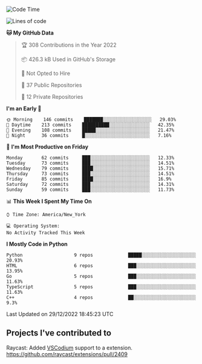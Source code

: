 <!--START_SECTION:waka-->
![Code Time](http://img.shields.io/badge/Code%20Time-232%20hrs%2026%20mins-blue)

![Lines of code](https://img.shields.io/badge/From%20Hello%20World%20I%27ve%20Written-3%20Million%20lines%20of%20code-blue)

**🐱 My GitHub Data** 

> 🏆 308 Contributions in the Year 2022
 > 
> 📦 426.3 kB Used in GitHub's Storage 
 > 
> 🚫 Not Opted to Hire
 > 
> 📜 37 Public Repositories 
 > 
> 🔑 12 Private Repositories  
 > 
**I'm an Early 🐤** 

```text
🌞 Morning    146 commits    ███████░░░░░░░░░░░░░░░░░░   29.03% 
🌆 Daytime    213 commits    ██████████░░░░░░░░░░░░░░░   42.35% 
🌃 Evening    108 commits    █████░░░░░░░░░░░░░░░░░░░░   21.47% 
🌙 Night      36 commits     █░░░░░░░░░░░░░░░░░░░░░░░░   7.16%

```
📅 **I'm Most Productive on Friday** 

```text
Monday       62 commits     ███░░░░░░░░░░░░░░░░░░░░░░   12.33% 
Tuesday      73 commits     ███░░░░░░░░░░░░░░░░░░░░░░   14.51% 
Wednesday    79 commits     ████░░░░░░░░░░░░░░░░░░░░░   15.71% 
Thursday     73 commits     ███░░░░░░░░░░░░░░░░░░░░░░   14.51% 
Friday       85 commits     ████░░░░░░░░░░░░░░░░░░░░░   16.9% 
Saturday     72 commits     ███░░░░░░░░░░░░░░░░░░░░░░   14.31% 
Sunday       59 commits     ███░░░░░░░░░░░░░░░░░░░░░░   11.73%

```


📊 **This Week I Spent My Time On** 

```text
⌚︎ Time Zone: America/New_York

💻 Operating System: 
No Activity Tracked This Week

```

**I Mostly Code in Python** 

```text
Python                   9 repos             █████░░░░░░░░░░░░░░░░░░░░   20.93% 
HTML                     6 repos             ███░░░░░░░░░░░░░░░░░░░░░░   13.95% 
Go                       5 repos             ███░░░░░░░░░░░░░░░░░░░░░░   11.63% 
TypeScript               5 repos             ███░░░░░░░░░░░░░░░░░░░░░░   11.63% 
C++                      4 repos             ██░░░░░░░░░░░░░░░░░░░░░░░   9.3%

```



 Last Updated on 29/12/2022 18:45:23 UTC
<!--END_SECTION:waka-->

## Projects I've contributed to
Raycast: Added [VSCodium](https://github.com/VSCodium/vscodium) support to a extension. https://github.com/raycast/extensions/pull/2409
